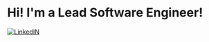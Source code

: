 # Hi! I'm a Lead Software Engineer!
  
[![LinkedIN](https://img.shields.io/badge/Linkedin-abraham--gomez1432-blue)](https://www.linkedin.com/in/abraham-gomez1432)
  
